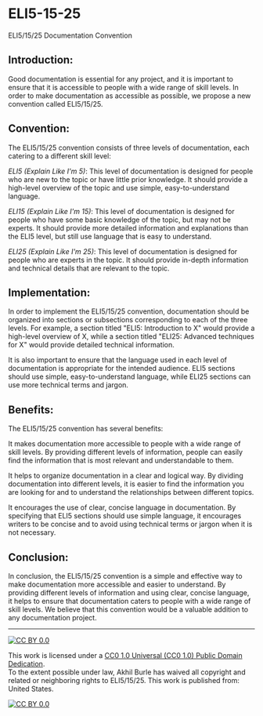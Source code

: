 # ELI5-15-25
ELI5/15/25 Documentation Convention

## Introduction:

Good documentation is essential for any project, and it is important to ensure that it is accessible to people with a wide range of skill levels. In order to make documentation as accessible as possible, we propose a new convention called ELI5/15/25.

## Convention:

The ELI5/15/25 convention consists of three levels of documentation, each catering to a different skill level:

*ELI5 (Explain Like I'm 5)*: This level of documentation is designed for people who are new to the topic or have little prior knowledge. It should provide a high-level overview of the topic and use simple, easy-to-understand language.

*ELI15 (Explain Like I'm 15)*: This level of documentation is designed for people who have some basic knowledge of the topic, but may not be experts. It should provide more detailed information and explanations than the ELI5 level, but still use language that is easy to understand.

*ELI25 (Explain Like I'm 25)*: This level of documentation is designed for people who are experts in the topic. It should provide in-depth information and technical details that are relevant to the topic.

## Implementation:

In order to implement the ELI5/15/25 convention, documentation should be organized into sections or subsections corresponding to each of the three levels. For example, a section titled "ELI5: Introduction to X" would provide a high-level overview of X, while a section titled "ELI25: Advanced techniques for X" would provide detailed technical information.

It is also important to ensure that the language used in each level of documentation is appropriate for the intended audience. ELI5 sections should use simple, easy-to-understand language, while ELI25 sections can use more technical terms and jargon.

## Benefits:

The ELI5/15/25 convention has several benefits:

It makes documentation more accessible to people with a wide range of skill levels. By providing different levels of information, people can easily find the information that is most relevant and understandable to them.

It helps to organize documentation in a clear and logical way. By dividing documentation into different levels, it is easier to find the information you are looking for and to understand the relationships between different topics.

It encourages the use of clear, concise language in documentation. By specifying that ELI5 sections should use simple language, it encourages writers to be concise and to avoid using technical terms or jargon when it is not necessary.

## Conclusion:

In conclusion, the ELI5/15/25 convention is a simple and effective way to make documentation more accessible and easier to understand. By providing different levels of information and using clear, concise language, it helps to ensure that documentation caters to people with a wide range of skill levels. We believe that this convention would be a valuable addition to any documentation project.

------
[![CC BY 0.0][cc-by-shield]][cc-by]

This work is licensed under a
[CC0 1.0 Universal (CC0 1.0) Public Domain Dedication][cc-by].  
To the extent possible under law, Akhil Burle has waived all copyright and related or neighboring rights to ELI5/15/25. This work is published from: United States.

[![CC BY 0.0][cc-by-image]][cc-by]

[cc-by]: https://creativecommons.org/publicdomain/zero/1.0/
[cc-by-image]: https://licensebuttons.net/p/zero/1.0/88x31.png
[cc-by-shield]: https://img.shields.io/badge/License-CC0-lightgrey
